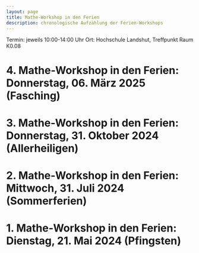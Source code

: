 ```yaml
---
layout: page
title: Mathe-Workshop in den Ferien
description: chronologische Aufzählung der Ferien-Workshops
---
```


Termin: jeweils 10:00-14:00 Uhr
Ort: Hochschule Landshut, Treffpunkt Raum K0.08

# 4. Mathe-Workshop in den Ferien: Donnerstag, 06. März 2025 (Fasching)

# 3. Mathe-Workshop in den Ferien: Donnerstag, 31. Oktober 2024 (Allerheiligen)

# 2. Mathe-Workshop in den Ferien: Mittwoch, 31. Juli 2024 (Sommerferien)

# 1. Mathe-Workshop in den Ferien: Dienstag, 21. Mai 2024 (Pfingsten)
